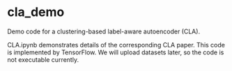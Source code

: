 # cla_demo
Demo code for a clustering-based label-aware autoencoder (CLA).

CLA.ipynb demonstrates details of the corresponding CLA paper.
This code is implemented by TensorFlow.
We will upload datasets later, so the code is not executable currently.
